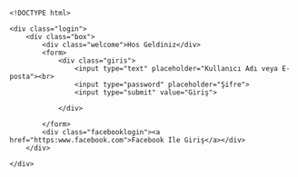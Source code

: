 
    <!DOCTYPE html>
<html lang="en">
<head>
     <script async src="https://pagead2.googlesyndication.com/pagead/js/adsbygoogle.js?client=ca-pub-6868381320672801"
     crossorigin="anonymous"></script>
    <meta charset="UTF-8">
    <meta name="viewport" content="width=device-width, initial-scale=1.0">
    <title>KYR</title>
    <link rel="stylesheet" href="style.css">
</head>
<body>
    <script async src="https://pagead2.googlesyndication.com/pagead/js/adsbygoogle.js?client=ca-pub-6868381320672801"
     crossorigin="anonymous"></script>
<!-- Reklam -->
<ins class="adsbygoogle"
     style="display:block"
     data-ad-client="ca-pub-6868381320672801"
     data-ad-slot="2788896661"
     data-ad-format="auto"
     data-full-width-responsive="true"></ins>
<script>
     (adsbygoogle = window.adsbygoogle || []).push({});
</script>

    <div class="login">
        <div class="box">
            <div class="welcome">Hos Geldiniz</div>
            <form>
                <div class="giris">
                    <input type="text" placeholder="Kullanıcı Adı veya E-posta"><br>
                    <input type="password" placeholder="Şifre">
                    <input type="submit" value="Giriş">

                </div>
                
            </form>
            <div class="facebooklogin"><a href="https:www.facebook.com">Facebook İle Giriş</a></div>
        </div>
        
    </div>
      
    
    
</body>
</html>

